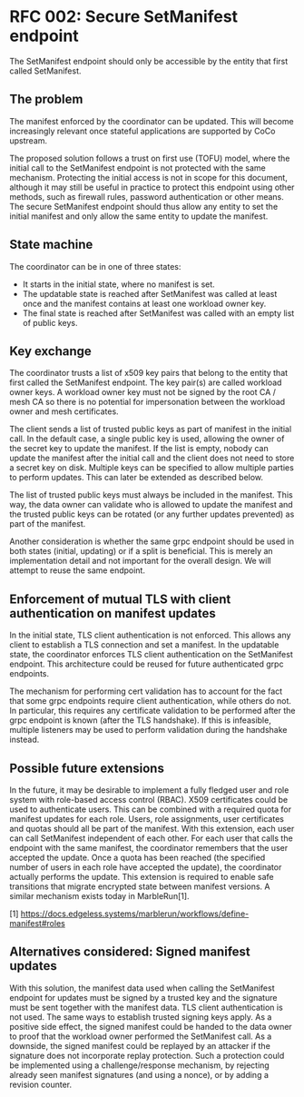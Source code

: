 # RFC 002: Secure SetManifest endpoint

The SetManifest endpoint should only be accessible by the entity that first called SetManifest.

## The problem

The manifest enforced by the coordinator can be updated. This will become increasingly relevant once stateful applications are supported by CoCo upstream.

The proposed solution follows a trust on first use (TOFU) model,
where the initial call to the SetManifest endpoint is not protected with the same mechanism.
Protecting the initial access is not in scope for this document,
although it may still be useful in practice to protect this endpoint using other methods,
such as firewall rules, password authentication or other means.
The secure SetManifest endpoint should thus allow any entity to set the initial manifest
and only allow the same entity to update the manifest.

## State machine

The coordinator can be in one of three states:

* It starts in the initial state, where no manifest is set.
* The updatable state is reached after SetManifest was called at least once and the manifest contains at least one workload owner key.
* The final state is reached after SetManifest was called with an empty list of public keys.

## Key exchange

The coordinator trusts a list of x509 key pairs that belong to the entity that first called the SetManifest endpoint.
The key pair(s) are called workload owner keys.
A workload owner key must not be signed by the root CA / mesh CA so there is no potential for impersonation between the workload owner and mesh certificates.

The client sends a list of trusted public keys as part of manifest in the initial call. In the default case, a single public key is used, allowing the owner of the secret key to update the manifest.
If the list is empty, nobody can update the manifest after the initial call and the client does not need to store a secret key on disk.
Multiple keys can be specified to allow multiple parties to perform updates. This can later be extended as described below.

The list of trusted public keys must always be included in the manifest.
This way, the data owner can validate who is allowed to update the manifest and the trusted public keys can be rotated (or any further updates prevented) as part of the manifest.

Another consideration is whether the same grpc endpoint should be used in both states (initial, updating) or if a split is beneficial.
This is merely an implementation detail and not important for the overall design.
We will attempt to reuse the same endpoint.

## Enforcement of mutual TLS with client authentication on manifest updates

In the initial state, TLS client authentication is not enforced.
This allows any client to establish a TLS connection and set a manifest.
In the updatable state, the coordinator enforces TLS client authentication on the SetManifest endpoint.
This architecture could be reused for future authenticated grpc endpoints.

The mechanism for performing cert validation has to account for the fact that some grpc endpoints require client authentication, while others do not.
In particular, this requires any certificate validation to be performed after the grpc endpoint is known (after the TLS handshake).
If this is infeasible, multiple listeners may be used to perform validation during the handshake instead.

## Possible future extensions

In the future, it may be desirable to implement a fully fledged user and role system with role-based access control (RBAC). X509 certificates could be used to authenticate users.
This can be combined with a required quota for manifest updates for each role.
Users, role assignments, user certificates and quotas should all be part of the manifest. With this extension,
each user can call SetManifest independent of each other.
For each user that calls the endpoint with the same manifest, the coordinator remembers that the user accepted the update.
Once a quota has been reached (the specified number of users in each role have accepted the update), the coordinator actually performs the update.
This extension is required to enable safe transitions that migrate encrypted state between manifest versions.
A similar mechanism exists today in MarbleRun[1].

[1] <https://docs.edgeless.systems/marblerun/workflows/define-manifest#roles>

## Alternatives considered: Signed manifest updates

With this solution, the manifest data used when calling the SetManifest endpoint for updates must be signed by a trusted key and the signature must be sent together with the manifest data. TLS client authentication is not used.
The same ways to establish trusted signing keys apply.
As a positive side effect, the signed manifest could be handed to the data owner to proof that the workload owner performed the SetManifest call. As a downside, the signed manifest could be replayed by an attacker if the signature does not incorporate replay protection. Such a protection could be implemented using a challenge/response mechanism, by rejecting already seen manifest signatures (and using a nonce), or by adding a revision counter.
